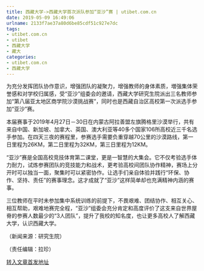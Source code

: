```yaml
---
title: 西藏大学->西藏大学首次派队参加“亚沙”赛 | utibet.com.cn
date: 2019-05-09 16:49:06
urlname: 2133f7ae37a80d6be85cdf51c927e7dc
tags: 
- utibet.com.cn
- utibet
- 西藏大学
- 藏大
categories:
- utibet.com.cn
- 西藏大学
---
```



为充分发挥团队协作意识，增强团队的凝聚力，增强教师的身体素质，増强集体荣誉感和对学校归属感，受“亚沙”组委会的邀请，西藏大学研究生院派出三名教师参加“第八届亚太地区商学院沙漠挑战赛”，同时也是西藏自治区高校第一次派选手参加“亚沙”赛。

本届赛事于2019年4月27日－30日在内蒙古阿拉善盟左旗腾格里沙漠举行，共有来自中国、新加坡、加拿大、英国、澳大利亚等40多个国家106所高校近三千名选手参加。在四天三夜的赛程里，参赛选手需要负重穿越70公里的沙漠路线，第一日里程为26KM，第二日里程为32KM，第三日里程为12KM。

“亚沙”赛是全国高校竞技体育第二课堂，更是一智慧的大集会。它不仅考验选手体力耐力，试炼参赛团队的竞技能力和战术，更考验高校间团队协作精神，赛场上分开时可以独当一面，聚集时可以紧密协作。让选手们亲自体验并践行“环保、协作、坚持、责任”的赛事理念。这才成就了“亚沙”这样简单却也充满精神内涵的赛事。

三位教师在平时未参加集中系统训练的前提下，不畏艰难、团结协作、相互关心、相互帮助，艰难地赛完全程，“亚沙”组委会充分肯定和高度评价了这支来自世界屋脊的参赛人数最少的“3人团队”，提升了我校的知名度，也让更多高校人了解西藏大学，认识西藏大学。

（新闻来源：研究生院）

（责任编辑：拉珍）





[转入文章首发地址](http://www.utibet.edu.cn/news/article_3_5_14917.html)